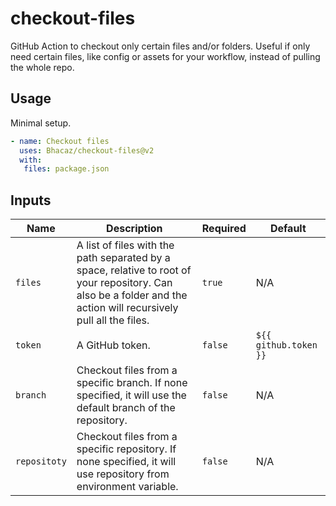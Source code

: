 # checkout-files
GitHub Action to checkout only certain files and/or folders.
Useful if only need certain files, like config or
assets for your workflow, instead of pulling the whole repo.

## Usage

Minimal setup.

```yaml
- name: Checkout files
  uses: Bhacaz/checkout-files@v2
  with:
   files: package.json
```

## Inputs

|Name|Description|Required|Default|
|---|---|---|---|
|`files`|A list of files with the path separated by a space, relative to root of your repository. Can also be a folder and the action will recursively pull all the files.|`true`|N/A|
|`token`|A GitHub token. |`false`|`${{ github.token }}`|
|`branch`|Checkout files from a specific branch. If none specified, it will use the default branch of the repository.|`false`|N/A|
|`repositoty`|Checkout files from a specific repository. If none specified, it will use repository from environment variable.|`false`|N/A|
